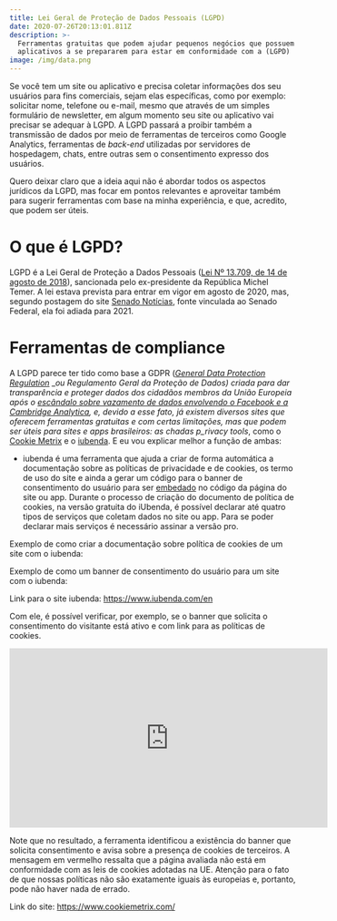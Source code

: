 ```yaml
---
title: Lei Geral de Proteção de Dados Pessoais (LGPD)
date: 2020-07-26T20:13:01.811Z
description: >-
  Ferramentas gratuitas que podem ajudar pequenos negócios que possuem sites ou
  aplicativos a se prepararem para estar em conformidade com a (LGPD)
image: /img/data.png
---
```

Se você tem um site ou aplicativo e precisa coletar informações dos seu usuários para fins comerciais, sejam elas específicas, como por exemplo: solicitar nome, telefone ou e-mail, mesmo que através de um simples formulário de newsletter, em algum momento seu site ou aplicativo vai precisar se adequar à LGPD. A LGPD passará a proibir também a transmissão de dados por meio de ferramentas de terceiros como Google Analytics, ferramentas de _back-end_ utilizadas por servidores de hospedagem, chats, entre outras sem o consentimento expresso dos usuários.

Quero deixar claro que a ideia aqui não é abordar todos os aspectos jurídicos da LGPD, mas focar em pontos relevantes e aproveitar também para sugerir ferramentas com base na minha experiência, e que, acredito, que podem ser úteis. 

# O que é LGPD?

LGPD é a Lei Geral de Proteção a Dados Pessoais ([Lei Nº 13.709, de 14 de agosto de 2018](http://www.planalto.gov.br/ccivil_03/_ato2015-2018/2018/lei/L13709.htm)), sancionada pelo ex-presidente da República Michel Temer. A lei estava prevista para entrar em vigor em agosto de 2020, mas, segundo postagem do site [Senado Notícias](https://www12.senado.leg.br/noticias/materias/2020/06/29/prorrogada-mp-que-regulamenta-beneficios-e-adia-lei-de-protecao-de-dados), fonte vinculada ao Senado Federal, ela foi adiada para 2021.  

# Ferramentas de compliance 

A LGPD parece ter tido como base a GDPR ([_General Data Protection Regulation_](https://gdpr.eu/) __ou Regulamento Geral da Proteção de Dados) criada para dar transparência e proteger dados dos cidadãos membros da União Europeia após o [escândalo sobre vazamento de dados envolvendo o Facebook e a Cambridge Analytica](https://pt.wikipedia.org/wiki/Esc%C3%A2ndalo_de_dados_Facebook%E2%80%93Cambridge_Analytica), e, devido a esse fato, já existem diversos sites que oferecem ferramentas gratuitas e com certas limitações, mas que podem ser úteis para sites e apps brasileiros: as chadas p_rivacy tools_, como o [Cookie Metrix](https://www.cookiemetrix.com/) e o [iubenda](https://www.iubenda.com/en/cookie-analytics). E eu vou explicar melhor a função de ambas:

* iubenda é uma ferramenta que ajuda a criar de forma automática a documentação sobre as políticas de privacidade e de cookies, os  termo de uso do site e ainda a gerar um código para o banner de consentimento do usuário para ser [embedado](https://pt.wikipedia.org/wiki/Embed) no código da página do site ou app. Durante o processo de criação do documento de política de cookies, na versão gratuita do iUbenda, é possível declarar até quatro tipos de serviços que coletam dados no site ou app. Para se poder declarar mais serviços é necessário assinar a versão pro. 

Exemplo de como criar a documentação sobre política de cookies de um site com o iubenda: 





Exemplo de como um banner de consentimento do usuário para um site com o iubenda:  



Link para o site iubenda: https://www.iubenda.com/en



Com ele, é possível verificar, por exemplo, se o banner que solicita o consentimento do visitante está ativo e com link para as políticas de cookies.

<iframe width="560" height="315" src="https://www.youtube.com/embed/zF51CGnMA08" frameborder="0" allow="accelerometer; autoplay; encrypted-media; gyroscope; picture-in-picture" allowfullscreen></iframe>

Note que no resultado, a ferramenta identificou a existência do banner que solicita consentimento e avisa sobre a presença de cookies de terceiros. A mensagem em vermelho ressalta que a página avaliada não está em conformidade com as leis de cookies adotadas na UE. Atenção para o fato de que nossas políticas não são exatamente iguais às europeias e, portanto, pode não haver nada de errado. 

Link do site: https://www.cookiemetrix.com/
